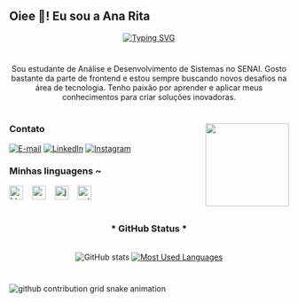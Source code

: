 <h2 align="left">Oiee 👋! Eu sou a Ana Rita</h2>

<div align="center">
  <a href="https://git.io/typing-svg">
    <img src="https://readme-typing-svg.demolab.com?font=Fira+Code&weight=500&size=22&pause=1000&color=FF00F6&center=true&vCenter=true&random=false&width=524&lines=%E2%8A%B9+Welcome+to+my+profile!+%CB%99%E1%B5%95%CB%99+%E2%8A%B9+" alt="Typing SVG">
  </a>
</div>

#

<p align="center">Sou estudante de Análise e Desenvolvimento de Sistemas no SENAI. Gosto bastante da parte de frontend e estou sempre buscando novos desafios na área de tecnologia. Tenho paixão por aprender e aplicar meus conhecimentos para criar soluções inovadoras.</p>

#

<img align="right" height="150" src="https://i.imgflip.com/65efzo.gif"  />

<h3 align="left">Contato</h3>

[![E-mail](https://img.shields.io/badge/-Email-000?style=for-the-badge&logo=microsoft-outlook&logoColor=FF00F6&color=FFF)](mailto:meduardacardoso.121@gmail.com)
[![LinkedIn](https://img.shields.io/badge/-LinkedIn-000?style=for-the-badge&logo=linkedin&logoColor=FF00F6&color=FFF)](https://www.linkedin.com/in/anaRita004/)
[![Instagram](https://img.shields.io/badge/-Instagram-000?style=for-the-badge&logo=instagram&logoColor=FF00F6&color=FFF)](https://www.instagram.com/anaRita004/)



<h3 align="left">Minhas linguagens ~</h3>

<div align="left">
  <img src="https://cdn.jsdelivr.net/gh/devicons/devicon/icons/html5/html5-original.svg" height="25" alt="html5 logo" />
  <img width="8" />
  <img src="https://cdn.jsdelivr.net/gh/devicons/devicon/icons/css3/css3-original.svg" height="25" alt="css3 logo" />
  <img width="8" />
  <img src="https://cdn.jsdelivr.net/gh/devicons/devicon/icons/javascript/javascript-plain.svg" height="25" alt="javascript logo" />
  <img width="8" />
  <img src="https://cdn.jsdelivr.net/gh/devicons/devicon/icons/python/python-original.svg" height="25" alt="python logo" />
  <img width="8" />
</div>

#

<div style="text-align: center;" align="center">
  <h3>* GitHub Status *</h3>
  <br>
  <img src="https://github-readme-stats-git-masterrstaa-rickstaa.vercel.app/api?username=anaRita004&hide_title=true&show_icons=true&include_all_commits=false&count_private=true&line_height=25&hide=issues&bg_color=000&title_color=FF00F6&text_color=FFF&border_radius=3&border_color=36123c&icon_color=FF00F6&theme=jolly" alt="GitHub stats">

  <a href="https://github.com/anaRita004/github-readme-stats">
    <img src="https://github-readme-stats-git-masterrstaa-rickstaa.vercel.app/api/top-langs/?username=anaRita004&line_height=10&card_width=290&layout=compact&hide_title=false&count_private=true&langs_count=4&show_icons=true&title_color=FF00F6&hide=html,scss,less&bg_color=000&text_color=8B8B8B&border_radius=3&border_color=561760&count_private=true" alt="Most Used Languages">
  </a>
</div>

#

<picture align="center">
  <source media="(prefers-color-scheme: dark)" srcset="https://raw.githubusercontent.com/anaRita004/anaRita004/output/github-contribution-grid-snake-dark.svg">
  <source media="(prefers-color-scheme: light)" srcset="https://raw.githubusercontent.com/anaRita004/anaRita004/output/github-contribution-grid-snake-dark.svg">
  <img align="center" alt="github contribution grid snake animation" src="https://raw.githubusercontent.com/anaRita004/anaRita004/output/github-contribution-grid-snake.svg">
</picture>

